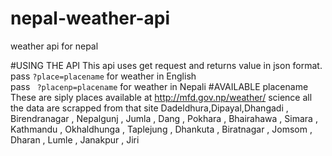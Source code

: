 # nepal-weather-api
weather api for nepal 

#USING THE API
  This api uses get request and returns value in json format.
  <br>
  pass ``` ?place=placename ``` for weather in English
  <br>
  pass ``` ?placenp=placename``` for weather in Nepali
#AVAILABLE placename
	These are siply places available at http://mfd.gov.np/weather/ science all the data are scrapped from that site
	Dadeldhura,Dipayal,Dhangadi , Birendranagar , Nepalgunj , Jumla , Dang , Pokhara , Bhairahawa , Simara , Kathmandu , Okhaldhunga , Taplejung , Dhankuta , Biratnagar , Jomsom , Dharan , Lumle , Janakpur , Jiri 

	

